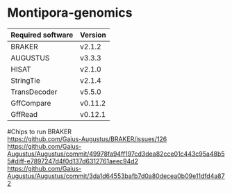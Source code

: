 # Montipora-genomics

|Required software|Version|
|---|---|
|BRAKER|v2.1.2|
|AUGUSTUS|v3.3.3|
|HISAT|v2.1.0|
|StringTie|v2.1.4|
|TransDecoder|v5.5.0|
|GffCompare|v0.11.2|
|GffRead|v0.12.1|

#Chips to run BRAKER  
https://github.com/Gaius-Augustus/BRAKER/issues/126  
https://github.com/Gaius-Augustus/Augustus/commit/49978fa94ff197cd3dea82cce01c443c95a48b55#diff-e7897247d4f0d137d6312761aeec94d2  
https://github.com/Gaius-Augustus/Augustus/commit/3da1d64553bafb7d0a80decea0b09e11dfd4a872  
